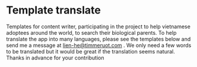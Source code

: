 # Template translate

Templates for content writer, participating in the project to help vietnamese adoptees around the world, to search their biological parents.
To help translate the app into many languages, please see the templates below and send me a message at <a href="mailto:lien-he@timmeruot.com"> lien-he@timmeruot.com </a>.
We only need a few words to be translated but it would be great if the translation seems natural.
Thanks in advance for your contribution